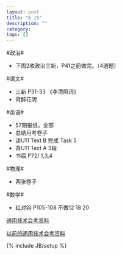 ```yaml
---
layout: post
title: "6 15"
description: ""
category: 
tags: []
---
```


#政治#

* 下周2收政治三新，P41之前做完。（4道题）

#语文#

* 三新 P31-33 《李清照词》
* 背醉花阴

#英语#

* 57期报纸，全部
* 总结月考卷子
* 读U11 Text B 完成 Task 5
* 背U11 Text A 3段
* 书后 P72/ 1,3,4

#物理#

* 两张卷子

#数学#

* 红对钩 P105-108 不做12 18 20


<a class="btn btn-large btn-primary" type="button" href="/file/huikao/tongji/tongyongjishuJune15.7z">通用技术会考资料</a>

[ 以前的通用技术会考资料 ](/file/huikao/tongji/tongyongjishuJune7.7z)


{% include JB/setup %}
